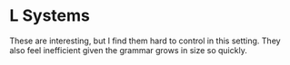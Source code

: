 # L Systems

These are interesting, but I find them hard to control in this setting. They also feel inefficient given the grammar grows in size so quickly.
